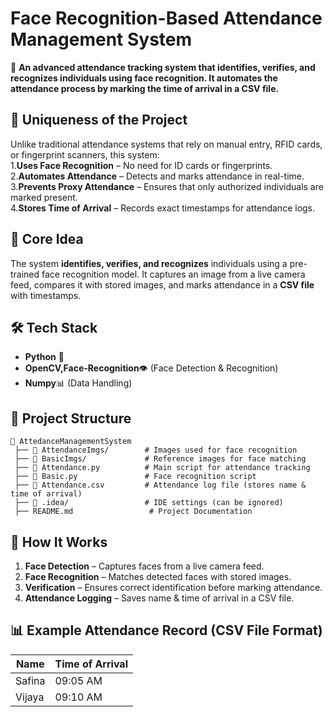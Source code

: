 
# **Face Recognition-Based Attendance Management System**  

🚀 **An advanced attendance tracking system that identifies, verifies, and recognizes individuals using face recognition. It automates the attendance process by marking the time of arrival in a CSV file.**  

## **🌟 Uniqueness of the Project**  
Unlike traditional attendance systems that rely on manual entry, RFID cards, or fingerprint scanners, this system:  
1.**Uses Face Recognition** – No need for ID cards or fingerprints.  
2.**Automates Attendance** – Detects and marks attendance in real-time.  
3.**Prevents Proxy Attendance** – Ensures that only authorized individuals are marked present.  
4.**Stores Time of Arrival** – Records exact timestamps for attendance logs.  

## **🎯 Core Idea**  
The system **identifies, verifies, and recognizes** individuals using a pre-trained face recognition model. It captures an image from a live camera feed, compares it with stored images, and marks attendance in a **CSV file** with timestamps.  

## **🛠️ Tech Stack**  
- **Python** 🐍  
- **OpenCV,Face-Recognition**👁️ (Face Detection & Recognition)  
- **Numpy**📊 (Data Handling)  

## **📂 Project Structure**  
```
📁 AttedanceManagementSystem  
 ├── 📂 AttendanceImgs/        # Images used for face recognition  
 ├── 📂 BasicImgs/             # Reference images for face matching  
 ├── 📜 Attendance.py          # Main script for attendance tracking  
 ├── 📜 Basic.py               # Face recognition script  
 ├── 📜 Attendance.csv         # Attendance log file (stores name & time of arrival)  
 ├── 📂 .idea/                 # IDE settings (can be ignored)  
 ├── README.md                 # Project Documentation  
```

## **🚀 How It Works**  
1. **Face Detection** – Captures faces from a live camera feed.  
2. **Face Recognition** – Matches detected faces with stored images.  
3. **Verification** – Ensures correct identification before marking attendance.  
4. **Attendance Logging** – Saves name & time of arrival in a CSV file.  


## **📊 Example Attendance Record (CSV File Format)**  
| Name      | Time of Arrival     |  
|-----------|--------------------|  
|Safina | 09:05 AM           |  
| Vijaya | 09:10 AM           |  

